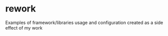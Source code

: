 # rework
Examples of framework/libraries usage and configuration created as a side effect of my work
